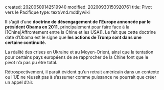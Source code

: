 created: 20200509142519940
modified: 20200930150920761
title: Pivot vers le Pacifique
type: text/vnd.mddlywiki

Il s’agit d’une **doctrine de désengagement de l’Europe annoncée par le président Obama en 2011,** principalement pour faire face à la [[Chine|Affrontement entre la Chine et les USA]]. Le fait que cette doctrine date d’Obama est le signe que **les actions de Trump sont dans une certaine continuité.**

La réalité des crises en Ukraine et au Moyen-Orient, ainsi que la tentation pour certains pays européens de se rapprocher de la Chine font que le pivot n’a pas pu être total.

Rétrospectivement, il parait évident qu’un retrait américain dans un contexte ou l’UE ne réussit pas à s’assumer comme puissance ne pourrait que créer un appel d’air.